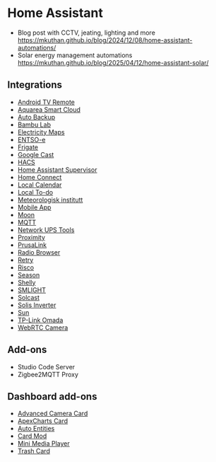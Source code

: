 # Home Assistant

* Blog post with CCTV, jeating, lighting and more <https://mkuthan.github.io/blog/2024/12/08/home-assistant-automations/>
* Solar energy management automations <https://mkuthan.github.io/blog/2025/04/12/home-assistant-solar/>

## Integrations

* [Android TV Remote](https://www.home-assistant.io/integrations/androidtv_remote)
* [Aquarea Smart Cloud](https://github.com/cjaliaga/home-assistant-aquarea)
* [Auto Backup](https://github.com/jcwillox/hass-auto-backup)
* [Bambu Lab](https://github.com/greghesp/ha-bambulab)
* [Electricity Maps](https://www.home-assistant.io/integrations/co2signal)
* [ENTSO-e](https://github.com/JaccoR/hass-entso-e)
* [Frigate](https://github.com/blakeblackshear/frigate)
* [Google Cast](https://www.home-assistant.io/integrations/cast)
* [HACS](https://hacs.xyz/docs/use/)
* [Home Assistant Supervisor](https://www.home-assistant.io/integrations/hassio)
* [Home Connect](https://www.home-assistant.io/integrations/home_connect)
* [Local Calendar](https://www.home-assistant.io/integrations/local_calendar)
* [Local To-do](https://www.home-assistant.io/integrations/local_todo)
* [Meteorologisk institutt](https://www.home-assistant.io/integrations/met)
* [Mobile App](https://www.home-assistant.io/integrations/mobile_app)
* [Moon](https://www.home-assistant.io/integrations/moon)
* [MQTT](https://www.home-assistant.io/integrations/mqtt)
* [Network UPS Tools](https://www.home-assistant.io/integrations/nut)
* [Proximity](https://www.home-assistant.io/integrations/proximity)
* [PrusaLink](https://www.home-assistant.io/integrations/prusalink)
* [Radio Browser](https://www.home-assistant.io/integrations/radio_browser)
* [Retry](https://github.com/amitfin/retry)
* [Risco](https://www.home-assistant.io/integrations/risco)
* [Season](https://www.home-assistant.io/integrations/season)
* [Shelly](https://www.home-assistant.io/integrations/shelly)
* [SMLIGHT](https://www.home-assistant.io/integrations/smlight)
* [Solcast](https://github.com/BJReplay/ha-solcast-solar)
* [Solis Inverter](https://github.com/hultenvp/solis-sensor/)
* [Sun](https://www.home-assistant.io/integrations/sun)
* [TP-Link Omada](https://www.home-assistant.io/integrations/tplink_omada)
* [WebRTC Camera](https://github.com/AlexxIT/WebRTC)

## Add-ons

* Studio Code Server
* Zigbee2MQTT Proxy

## Dashboard add-ons

* [Advanced Camera Card](https://github.com/dermotduffy/advanced-camera-card)
* [ApexCharts Card](https://github.com/RomRider/apexcharts-card)
* [Auto Entities](https://github.com/thomasloven/lovelace-auto-entities)
* [Card Mod](https://github.com/thomasloven/lovelace-card-mod)
* [Mini Media Player](https://github.com/kalkih/mini-media-player)
* [Trash Card](https://github.com/idaho/hassio-trash-card)
